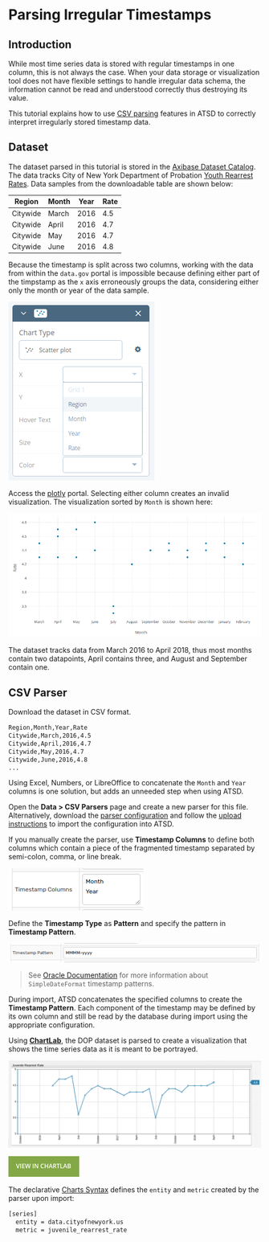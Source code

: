 # Parsing Irregular Timestamps

## Introduction

While most time series data is stored with regular timestamps in one column, this is not always the case. When your data storage or visualization tool does not have flexible settings to handle irregular data schema, the information cannot be read and understood correctly thus destroying its value.

This tutorial explains how to use [CSV parsing](https://axibase.com/docs/atsd/parsers/csv/) features in ATSD to correctly interpret irregularly stored timestamp data.

## Dataset

The dataset parsed in this tutorial is stored in the [Axibase Dataset Catalog](https://axibase.com/datasets/). The data tracks City of New York Department of Probation [Youth Rearrest Rates](https://catalog.data.gov/dataset/juvenile-rearrest-rate-monthly-average). Data samples from the downloadable table are shown below:

Region | Month | Year | Rate
--|--|--|--
Citywide | March | 2016 | 4.5
Citywide | April | 2016 | 4.7
Citywide | May | 2016| 4.7
Citywide | June | 2016 | 4.8

Because the timestamp is split across two columns, working with the data from within the `data.gov` portal is impossible because defining either part of the timpstamp as the `x` axis erroneously groups the data, considering either only the month or year of the data sample.

![](./images/plotly-axis.png)

Access the [plotly](https://plot.ly/external/?url=https://data.cityofnewyork.us/api/views/c87b-2j3i/rows.csv?accessType=DOWNLOAD) portal. Selecting either column creates an invalid visualization. The visualization sorted by `Month` is shown here:

![](./images/plotly-visualization.png)

The dataset tracks data from March 2016 to April 2018, thus most months contain two datapoints, April contains three, and August and September contain one.

## CSV Parser

Download the dataset in CSV format.

```csv
Region,Month,Year,Rate
Citywide,March,2016,4.5
Citywide,April,2016,4.7
Citywide,May,2016,4.7
Citywide,June,2016,4.8
...
```

Using Excel, Numbers, or LibreOffice to concatenate the `Month` and `Year` columns is one solution, but adds an unneeded step when using ATSD.

Open the **Data > CSV Parsers** page and create a new parser for this file. Alternatively, download the [parser configuration](./resources/irregular-timestamp-parser.xml) and follow the [upload instructions](../shared/import-csv-parser.md) to import the configuration into ATSD.

If you manually create the parser, use **Timestamp Columns** to define both columns which contain a piece of the fragmented timestamp separated by semi-colon, comma, or line break.

![](./images/timestamp-column.png)

Define the **Timestamp Type** as **Pattern** and specify the pattern in **Timestamp Pattern**.

![](./images/timestamp-pattern.png)

> See [Oracle Documentation](https://docs.oracle.com/javase/tutorial/i18n/format/simpleDateFormat.html) for more information about `SimpleDateFormat` timestamp patterns.

During import, ATSD concatenates the specified columns to create the **Timestamp Pattern**. Each component of the timestamp may be defined by its own column and still be read by the database during import using the appropriate configuration.

Using [**ChartLab**](../shared/chartlab.md), the DOP dataset is parsed to create a visualization that shows the time series data as it is meant to be portrayed.

![](./images/juvenille-rearrest-rate.png)

[![](./images/button.png)](https://apps.axibase.com/chartlab/b560456e)

The declarative [Charts Syntax](https://axibase.com/products/axibase-time-series-database/visualization/widgets/time-chart/) defines the `entity` and `metric` created by the parser upon import:

```ls
[series]
  entity = data.cityofnewyork.us
  metric = juvenile_rearrest_rate
```